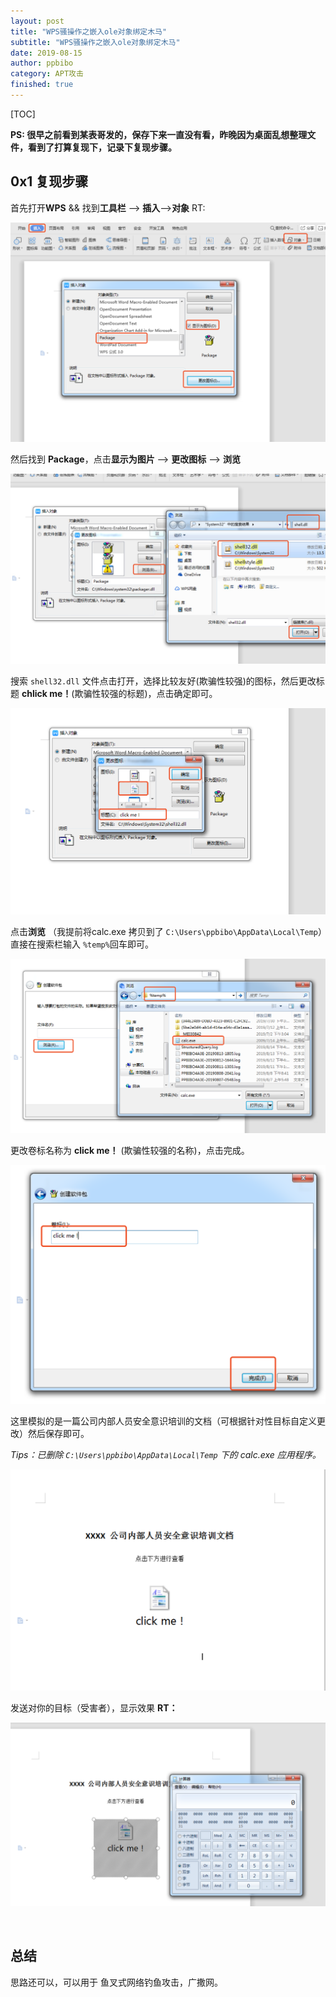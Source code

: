 ```yaml
---
layout: post
title: "WPS骚操作之嵌入ole对象绑定木马"
subtitle: "WPS骚操作之嵌入ole对象绑定木马"
date: 2019-08-15
author: ppbibo
category: APT攻击
finished: true
---
```

[TOC]


**PS: 很早之前看到某表哥发的，保存下来一直没有看，昨晚因为桌面乱想整理文件，看到了打算复现下，记录下复现步骤。**



## 0x1 复现步骤

首先打开**WPS**  &&  找到**工具栏** ——> **插入**——>**对象**  RT:

![wps1](/static/img/wps1.png)

然后找到 **Package**，点击**显示为图片** —>  **更改图标**  —> **浏览**

![wps2](/static/img/wps2.png)



搜索 `shell32.dll` 文件点击打开，选择比较友好(欺骗性较强)的图标，然后更改标题 **chlick me！**(欺骗性较强的标题)，点击确定即可。

![wps3](/static/img/wps3.png)



点击**浏览** （我提前将calc.exe 拷贝到了 `C:\Users\ppbibo\AppData\Local\Temp`）直接在搜索栏输入 `%temp%`回车即可。

![wps4](/static/img/wps4.png)

更改卷标名称为 **click me！** (欺骗性较强的名称)，点击完成。

![wsp5](/static/img/wsp5.png)



这里模拟的是一篇公司内部人员安全意识培训的文档（可根据针对性目标自定义更改）然后保存即可。

*Tips：已删除 `C:\Users\ppbibo\AppData\Local\Temp` 下的 calc.exe 应用程序。*

![wps6](/static/img/wps6.png)

发送对你的目标（受害者），显示效果 **RT：**

![wps7](/static/img/wps7.png)



​	

## 总结

思路还可以，可以用于 鱼叉式网络钓鱼攻击，广撒网。